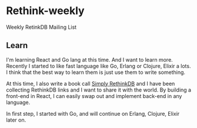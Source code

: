 Rethink-weekly
==============

Weekly RetinkDB Mailing List

## Learn

I'm learning React and Go lang at this time. And I want to learn more.
Recently I started to like fast language like Go, Erlang or Clojure,
Elixir a lots. I think that the best way to learn them is just use them
to write something.

At this time, I also write a book call [Simply
RethinkDB](https://leanpub.com/simplyrethinkdb) and I have been
collecting RethinkDB links and I want to share it with the world. By
building a front-end in React, I can easily swap out and implement
back-end in any language.

In first step, I started with Go, and will continue on Erlang, Clojure,
Elixir later on.


